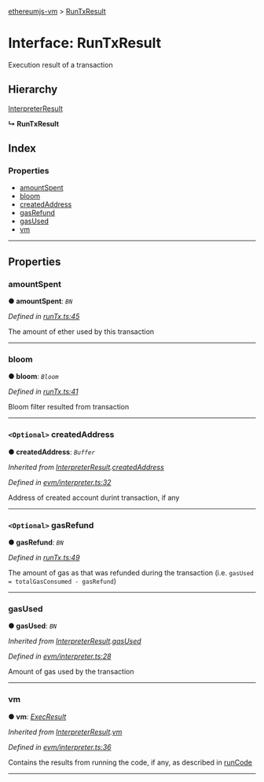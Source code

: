 [ethereumjs-vm](../README.md) > [RunTxResult](../interfaces/runtxresult.md)

# Interface: RunTxResult

Execution result of a transaction

## Hierarchy

 [InterpreterResult](interpreterresult.md)

**↳ RunTxResult**

## Index

### Properties

* [amountSpent](runtxresult.md#amountspent)
* [bloom](runtxresult.md#bloom)
* [createdAddress](runtxresult.md#createdaddress)
* [gasRefund](runtxresult.md#gasrefund)
* [gasUsed](runtxresult.md#gasused)
* [vm](runtxresult.md#vm)

---

## Properties

<a id="amountspent"></a>

###  amountSpent

**● amountSpent**: *`BN`*

*Defined in [runTx.ts:45](https://github.com/ethereumjs/ethereumjs-vm/blob/2fcfe31/lib/runTx.ts#L45)*

The amount of ether used by this transaction

___
<a id="bloom"></a>

###  bloom

**● bloom**: *`Bloom`*

*Defined in [runTx.ts:41](https://github.com/ethereumjs/ethereumjs-vm/blob/2fcfe31/lib/runTx.ts#L41)*

Bloom filter resulted from transaction

___
<a id="createdaddress"></a>

### `<Optional>` createdAddress

**● createdAddress**: *`Buffer`*

*Inherited from [InterpreterResult](interpreterresult.md).[createdAddress](interpreterresult.md#createdaddress)*

*Defined in [evm/interpreter.ts:32](https://github.com/ethereumjs/ethereumjs-vm/blob/2fcfe31/lib/evm/interpreter.ts#L32)*

Address of created account durint transaction, if any

___
<a id="gasrefund"></a>

### `<Optional>` gasRefund

**● gasRefund**: *`BN`*

*Defined in [runTx.ts:49](https://github.com/ethereumjs/ethereumjs-vm/blob/2fcfe31/lib/runTx.ts#L49)*

The amount of gas as that was refunded during the transaction (i.e. `gasUsed = totalGasConsumed - gasRefund`)

___
<a id="gasused"></a>

###  gasUsed

**● gasUsed**: *`BN`*

*Inherited from [InterpreterResult](interpreterresult.md).[gasUsed](interpreterresult.md#gasused)*

*Defined in [evm/interpreter.ts:28](https://github.com/ethereumjs/ethereumjs-vm/blob/2fcfe31/lib/evm/interpreter.ts#L28)*

Amount of gas used by the transaction

___
<a id="vm"></a>

###  vm

**● vm**: *[ExecResult](execresult.md)*

*Inherited from [InterpreterResult](interpreterresult.md).[vm](interpreterresult.md#vm)*

*Defined in [evm/interpreter.ts:36](https://github.com/ethereumjs/ethereumjs-vm/blob/2fcfe31/lib/evm/interpreter.ts#L36)*

Contains the results from running the code, if any, as described in [runCode](../classes/vm.md#runcode)

___

